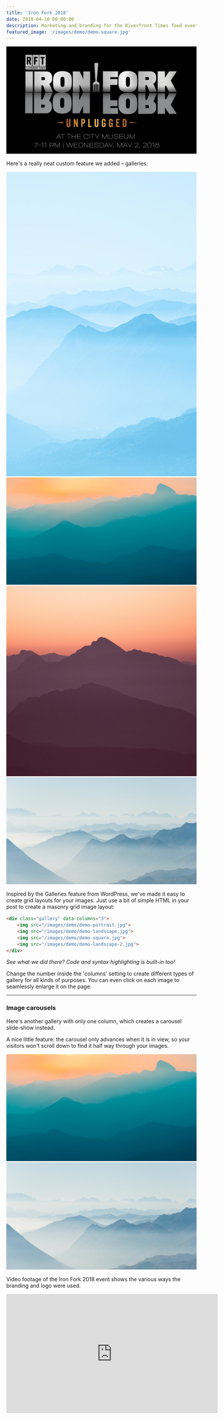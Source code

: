 ```yaml
---
title: 'Iron Fork 2018'
date: 2018-04-10 00:00:00
description: Marketing and branding for the Riverfront Times food event at the City Museum
featured_image: '/images/demo/demo-square.jpg'
---
```


![](/images/blogimages/RFT/IRONFORK_facebookcover_1920x1080.jpg)


Here's a really neat custom feature we added – galleries:

<div class="gallery" data-columns="3">
	<img src="/images/demo/demo-portrait.jpg">
	<img src="/images/demo/demo-landscape.jpg">
	<img src="/images/demo/demo-square.jpg">
	<img src="/images/demo/demo-landscape-2.jpg">
</div>

Inspired by the Galleries feature from WordPress, we've made it easy to create grid layouts for your images. Just use a bit of simple HTML in your post to create a masonry grid image layout:

```html
<div class="gallery" data-columns="3">
    <img src="/images/demo/demo-portrait.jpg">
    <img src="/images/demo/demo-landscape.jpg">
    <img src="/images/demo/demo-square.jpg">
    <img src="/images/demo/demo-landscape-2.jpg">
</div>
```

*See what we did there? Code and syntax highlighting is built-in too!*

Change the number inside the 'columns' setting to create different types of gallery for all kinds of purposes. You can even click on each image to seamlessly enlarge it on the page.

---

### Image carousels

Here's another gallery with only one column, which creates a carousel slide-show instead.

A nice little feature: the carousel only advances when it is in view, so your visitors won't scroll down to find it half way through your images.

<div class="gallery" data-columns="1">
	<img src="/images/demo/demo-landscape.jpg">
	<img src="/images/demo/demo-landscape-2.jpg">
</div>


Video footage of the Iron Fork 2018 event shows the various ways the branding and logo were used.

<iframe src="https://www.youtube.com/embed/SzNKtitTqME" width="560" height="315" frameborder="0" allow="accelerometer; autoplay; encrypted-media; gyroscope; picture-in-picture" allowfullscreen></iframe>

